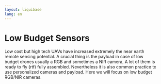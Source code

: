 ```yaml
---
layout: liquibase
lang: en
---
```

# Low Budget Sensors

Low cost but high tech UAVs have increased extremely the near earth remote sensing potential. A crucial thing is the payload in case of low budget drones usually a RGB and sometimes a NIR camera, A lot of them is ready to fly (rtf) fully assembled. Nevertheless it is also common practice to use personalized cameras and payload. Here we will focus on low budget RGB/NIR cameras.


